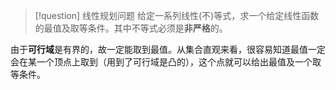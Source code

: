
> [!question] 线性规划问题
> 给定一系列线性(不)等式，求一个给定线性函数的最值及取等条件。其中不等式必须是**非严格**的。

由于**可行域**是有界的，故一定能取到最值。从集合直观来看，很容易知道最值一定会在某一个顶点上取到（用到了可行域是凸的），这个点就可以给出最值及一个取等条件。